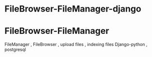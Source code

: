 # FileBrowser-FileManager-django
# FileBrowser-FileManager
FileManager , FileBrowser , upload files , indexing files
Django-python , postgresql
